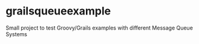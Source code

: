 grailsqueueexample
==================

Small project to test Groovy/Grails examples with different Message Queue Systems
